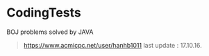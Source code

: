 # CodingTests

BOJ problems solved by JAVA


> https://www.acmicpc.net/user/hanhb1011
> last update : 17.10.16.  